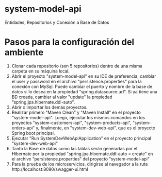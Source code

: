 # system-model-api
Entidades, Repositorios y Conexión a Base de Datos

# Pasos para la configuración del ambiente

1. Clonar cada repositorio (son 5 repositorios) dentro de una misma carpeta en su máquina local.
2. Abrir el proyecto "system-model-api" en su IDE de preferencia, cambiar el user y password en el archivo "persistence.properties" para la conexión con MySql. Puede cambiar el puerto y nombre de la base de datos si lo desea en la propiedad "spring.datasource.url". Si ya tiene una BD creada, cambiar al valor "update" la propiedad "spring.jpa.hibernate.ddl-auto".
3. Abrir o importar los demás proyectos.
4. Realizar primero "Maven Clean" y "Maven Install" en el proyecto "system-model-api". Luego, ejecutar los mismos comandos en los proyectos "system-customers-api", "system-products-api", "system-orders-api" y, finalmente, en "system-dev-web-api", que es el proyecto Spring boot principal. 
5. Ejecutar "Run SystemDevWebApiApplication" en el proyecto principal "system-dev-web-api"
6. Tanto la Base de datos como las tablas serán generadas por el Hibernate por la propiedad "spring.jpa.hibernate.ddl-auto = create" en el archivo "persistence.properties" del proyecto "system-model-api"
7. Para la prueba de los microservicios, dirigirse al navegador a la ruta http://localhost:8080/swagger-ui.html
